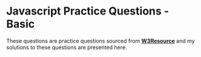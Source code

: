# Javascript Practice Questions - Basic

These questions are practice questions sourced from **[W3Resource][w3resource URL for Basic JS practice]** and my solutions to these questions are presented here.



[w3resource URL for Basic JS practice]: https://www.w3resource.com/javascript-exercises/javascript-basic-exercises.php